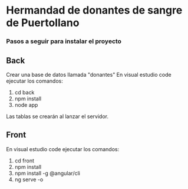 # Hermandad de donantes de sangre de Puertollano

### Pasos a seguir para instalar el proyecto
## Back
Crear una base de datos llamada "donantes"
En visual estudio code ejecutar los comandos:
  1. cd back
  2. npm install
  3. node app

Las tablas se crearán al lanzar el servidor.

## Front
En visual estudio code ejecutar los comandos:
  1. cd front
  2. npm install
  3. npm install -g @angular/cli
  4. ng serve -o
